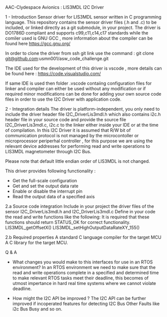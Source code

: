 AAC-Clydespace Avionics : LIS3MDL I2C Driver

1 - Introduction
Sensor driver for LIS3MDL sensor written in C programming language. This repository contains the sensor driver files (.h and .c) to be included, or linked directly as a git submodule, in your project. The driver is DO1786D compliant and supports c99,c11,c14,c17 standards while the comiler used is
GNU GCC , more information about the compiler can be found here https://gcc.gnu.org/

In order to clone the driver from ssh git link use the command : git clone git@github.com:usmn001/asw_code_challenge.git

The IDE used for the development of this driver is vscode , more details can be found here : https://code.visualstudio.com/

If same IDE is used then folder .vscode contaiing configuration files for linker and compiler can either be used without any modification or
if required minor modifications can be done for adding your own source code files in order to use the I2C Driver with application code.


2 - Integration details
The driver is platform-independent, you only need to include the driver header file I2C_DriverLis3mdl.h which also contains i2c.h header file in your source code and provide the source file I2C_DriverLis3mdl.c, i2c.c to the linker either inside your IDE or at the time of compilation. In this I2C Driver it is assumed that R/W bit of communication protocol is not managed by the microcontoller or microprocessor periperhal controller , for this purpose we are using the relevant device addresses for performing read and write operations to LIS3MDL magnetometer through I2C Bus. 

Please note that default little endian order of LIS3MDL is not changed.

This driver provides following functionality : 
- Get the full-scale configuration
- Get and set the output data rate
- Enable or disable the interrupt pin
- Read the output data of a specified axis

2.a Source code integration
Include in your project the driver files of the sensor I2C_DriverLis3mdl.h and I2C_DriverLis3mdl.c
Define in your code the read and write functions like the following:
It is required that these functions should return STATUS_OK for correct functionality.
LIS3MDL_getOffsetX()
LIS3MDL_setHighOutputDataRateXY_155()

2.b Required properties
A standard C language compiler for the target MCU
A C library for the target MCU.
 
Q & A
- What changes you would make to this interfaces for use in an RTOS
environment?
In an RTOS environment we need to make sure that the read and write operations complete in a specified and determined time to make 
relevant RTOS tasks meet their deadline, this becomes of utmost impertance in hard real time systems where we cannot violate deadline.

- How might the I2C API be improved ?
The I2C API can be further improved if incoperated features for detecting I2C Bus Other Faults like i2c Bus Busy and so on.